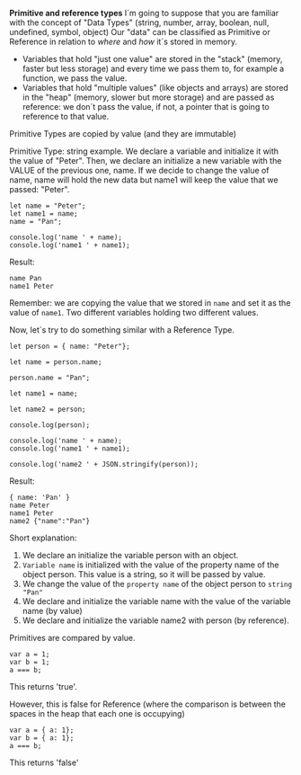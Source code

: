 **Primitive and reference types**
I´m going to suppose that you are familiar with the concept of "Data Types" (string, number, array, boolean, null, undefined, symbol, object)
Our "data" can be classified as Primitive or Reference in relation to _where_ and _how_ it´s stored in memory.

* Variables that hold "just one value" are stored in the "stack" (memory, faster but less storage) and every time we pass them to, for example a function, we pass the value.
* Variables that hold "multiple values" (like objects and arrays) are stored in the "heap" (memory, slower but more storage) and are passed as reference: we don´t pass the value, if not, a pointer that is going to reference to that value.

Primitive Types are copied by value (and they are immutable)

Primitive Type: string example.
We declare a variable and initialize it with the value of "Peter".
Then, we declare an initialize a new variable with the VALUE of the previous one, name.
If we decide to change the value of name, name will hold the new data but name1 will keep the value that we passed: "Peter".

```
let name = "Peter";
let name1 = name;
name = "Pan";

console.log('name ' + name);
console.log('name1 ' + name1);
```

Result:

```
name Pan
name1 Peter
```

Remember: we are copying the value that we stored in `name` and set it as the value of `name1`. Two different variables holding two different values.

Now, let´s try to do something similar with a Reference Type.

```
let person = { name: "Peter"};

let name = person.name;

person.name = "Pan";

let name1 = name;

let name2 = person;

console.log(person);

console.log('name ' + name);
console.log('name1 ' + name1);

console.log('name2 ' + JSON.stringify(person));
```

Result:

```
{ name: 'Pan' }
name Peter
name1 Peter
name2 {"name":"Pan"}
```

Short explanation:

1. We declare an initialize the variable person with an object.
2. `Variable name` is initialized with the value of the property name of the object person. This value is a string, so it will be passed by value.
3. We change the value of the `property name` of the object person to `string "Pan"`
4. We declare and initialize the variable name with the value of the variable name (by value)
5. We declare and initialize the variable name2 with person (by reference).

Primitives are compared by value.

```
var a = 1;
var b = 1;
a === b;
```

This returns 'true'.

However, this is false for Reference (where the comparison is between the spaces in the heap that each one is occupying)

```
var a = { a: 1};
var b = { a: 1};
a === b;
```

This returns 'false'
